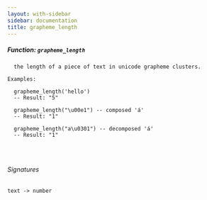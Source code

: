 ```yaml
---
layout: with-sidebar
sidebar: documentation
title: grapheme_length
---
```


##### Function: `grapheme_length`
```
  the length of a piece of text in unicode grapheme clusters.

Examples:

  grapheme_length('hello')
  -- Result: "5"

  grapheme_length("\u00e1") -- composed 'á'
  -- Result: "1"

  grapheme_length("a\u0301") -- decomposed 'á'
  -- Result: "1"




```

###### Signatures
    text -> number

